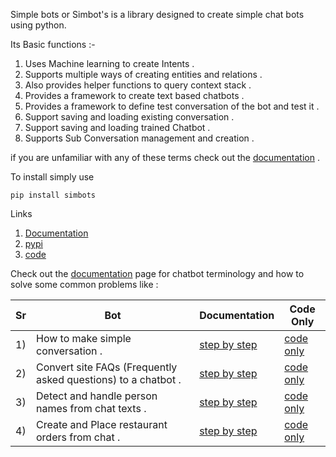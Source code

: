 Simple bots or Simbot's is a library designed to create simple chat bots using python. 

Its Basic functions :- 
 
1) Uses Machine learning to create Intents . 
2) Supports multiple ways of creating entities and relations . 
3) Also provides helper functions to query context stack .
4) Provides a framework to create text based chatbots .
5) Provides a framework to define test conversation of the bot and test it .
6) Support saving and loading existing conversation .
7) Support saving and loading trained Chatbot .
8) Supports Sub Conversation management and creation .

if you are unfamiliar with any of these terms check out the [documentation](https://gitlab.com/infamousMLGuy/simple-bots) .

To install simply use 

    pip install simbots
    
Links
 
 1) [Documentation](https://gitlab.com/infamousMLGuy/simple-bots) 
 2) [pypi](https://pypi.org/project/simbots/)
 3) [code](https://gitlab.com/infamousMLGuy/simple-bots)
 
Check out the [documentation](https://gitlab.com/infamousMLGuy/simple-bots) page for chatbot terminology and how to solve some common problems like :


| Sr | Bot     | Documentation | Code Only | 
|  ----------- | ----------- | ----------- | ----------- | 
| 1) | How to make simple conversation .  | [step by step](https://infamousmlguy.gitlab.io/simple-bots/docs/#a-bot-for-simple-conversation)       |   [code only](https://gitlab.com/infamousMLGuy/simple-bots/-/blob/main/sampleBots/BotForSimpleConversation.ipynb)        |
| 2) | Convert site FAQs (Frequently asked questions) to a chatbot .   | [step by step](https://infamousmlguy.gitlab.io/simple-bots/docs/#how-to-turn-faq-s-into-bots)       |   [code only](https://gitlab.com/infamousMLGuy/simple-bots/-/blob/main/sampleBots/FaqsBot.ipynb)        |
| 3) | Detect and handle person names from chat texts .   | [step by step](https://infamousmlguy.gitlab.io/simple-bots/docs/#reply-using-name)       |   [code only](https://gitlab.com/infamousMLGuy/simple-bots/-/blob/main/sampleBots/ReplyUsingNameBot.ipynb)        |
| 4) | Create and Place restaurant orders from chat .  | [step by step](https://infamousmlguy.gitlab.io/simple-bots/docs/#take-order-bot-v1)       |   [code only](https://gitlab.com/infamousMLGuy/simple-bots/-/blob/main/sampleBots/TakeOrderBotV1.ipynb)        |
    
 
 